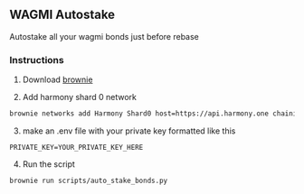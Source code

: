 ## WAGMI Autostake
Autostake all your wagmi bonds just before rebase

### Instructions

1. Download [brownie](https://github.com/eth-brownie/brownie)

2. Add harmony shard 0 network
```bash
brownie networks add Harmony Shard0 host=https://api.harmony.one chainid=1666600000 explorer=https://explorer.harmony.one/ 
```
3. make an .env file with your private key formatted like this
```env
PRIVATE_KEY=YOUR_PRIVATE_KEY_HERE
```
4. Run the script
```bash
brownie run scripts/auto_stake_bonds.py
```
